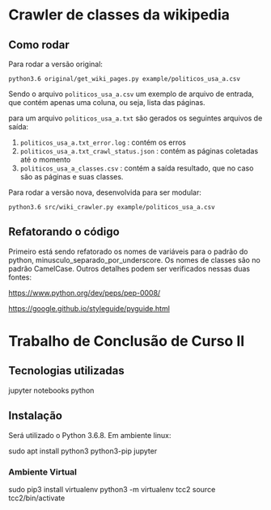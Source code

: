 # Crawler de classes da wikipedia

## Como rodar
Para rodar a versão original:

```
python3.6 original/get_wiki_pages.py example/politicos_usa_a.csv
```

Sendo o arquivo `politicos_usa_a.csv` um exemplo de arquivo de entrada, que contém apenas uma coluna, ou seja, lista das páginas.

para um arquivo `politicos_usa_a.txt` são gerados os seguintes arquivos de saída:
1. `politicos_usa_a.txt_error.log` : contém os erros
2. `politicos_usa_a.txt_crawl_status.json` : contém as páginas coletadas até o momento
3. `politicos_usa_a_classes.csv` : contém a saída resultado, que no caso são as páginas e suas classes.

Para rodar a versão nova, desenvolvida para ser modular:

```
python3.6 src/wiki_crawler.py example/politicos_usa_a.csv
```

## Refatorando o código

Primeiro está sendo refatorado os nomes de variáveis para o padrão do python, minusculo_separado_por_underscore. Os nomes de classes são no padrão CamelCase. Outros detalhes podem ser verificados nessas duas fontes:

https://www.python.org/dev/peps/pep-0008/

https://google.github.io/styleguide/pyguide.html


# Trabalho de Conclusão de Curso II

## Tecnologias utilizadas
jupyter notebooks
python

## Instalação

Será utilizado o Python 3.6.8. Em ambiente linux:

sudo apt install python3 python3-pip jupyter

### Ambiente Virtual
sudo pip3 install virtualenv
python3 -m virtualenv tcc2
source tcc2/bin/activate